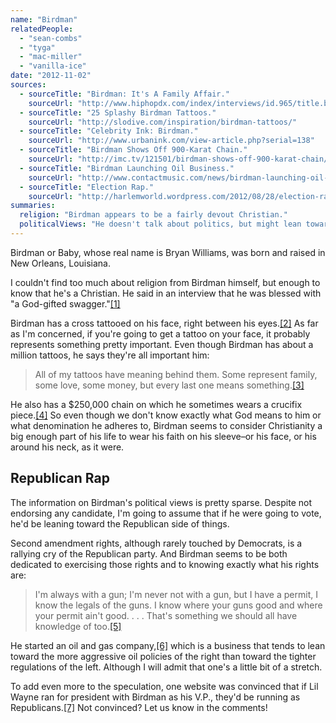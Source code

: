 ```yaml
---
name: "Birdman"
relatedPeople:
  - "sean-combs"
  - "tyga"
  - "mac-miller"
  - "vanilla-ice"
date: "2012-11-02"
sources:
  - sourceTitle: "Birdman: It's A Family Affair."
    sourceUrl: "http://www.hiphopdx.com/index/interviews/id.965/title.birdman-its-a-family-affair"
  - sourceTitle: "25 Splashy Birdman Tattoos."
    sourceUrl: "http://slodive.com/inspiration/birdman-tattoos/"
  - sourceTitle: "Celebrity Ink: Birdman."
    sourceUrl: "http://www.urbanink.com/view-article.php?serial=138"
  - sourceTitle: "Birdman Shows Off 900-Karat Chain."
    sourceUrl: "http://imc.tv/121501/birdman-shows-off-900-karat-chain/"
  - sourceTitle: "Birdman Launching Oil Business."
    sourceUrl: "http://www.contactmusic.com/news/birdman-launching-oil-business_1129418"
  - sourceTitle: "Election Rap."
    sourceUrl: "http://harlemworld.wordpress.com/2012/08/28/election-rap/"
summaries:
  religion: "Birdman appears to be a fairly devout Christian."
  politicalViews: "He doesn't talk about politics, but might lean toward the Republican party."
---
```


Birdman or Baby, whose real name is Bryan Williams, was born and raised in New Orleans, Louisiana.

I couldn't find too much about religion from Birdman himself, but enough to know that he's a Christian. He said in an interview that he was blessed with "a God-gifted swagger."<a class="source-citation" href="#http%3A%2F%2Fwww.hiphopdx.com%2Findex%2Finterviews%2Fid.965%2Ftitle.birdman-its-a-family-affair" title="Birdman: It&apos;s A Family Affair.">[1]</a>

Birdman has a cross tattooed on his face, right between his eyes.<a class="source-citation" href="#http%3A%2F%2Fslodive.com%2Finspiration%2Fbirdman-tattoos%2F" title="25 Splashy Birdman Tattoos.">[2]</a> As far as I'm concerned, if you're going to get a tattoo on your face, it probably represents something pretty important. Even though Birdman has about a million tattoos, he says they're all important him:

>All of my tattoos have meaning behind them. Some represent family, some love, some money, but every last one means something.<a class="source-citation" href="#http%3A%2F%2Fwww.urbanink.com%2Fview-article.php%3Fserial%3D138" title="Celebrity Ink: Birdman.">[3]</a>

He also has a $250,000 chain on which he sometimes wears a crucifix piece.<a class="source-citation" href="#http%3A%2F%2Fimc.tv%2F121501%2Fbirdman-shows-off-900-karat-chain%2F" title="Birdman Shows Off 900-Karat Chain.">[4]</a> So even though we don't know exactly what God means to him or what denomination he adheres to, Birdman seems to consider Christianity a big enough part of his life to wear his faith on his sleeve–or his face, or his around his neck, as it were.


## Republican Rap

The information on Birdman's political views is pretty sparse. Despite not endorsing any candidate, I'm going to assume that if he were going to vote, he'd be leaning toward the Republican side of things.

Second amendment rights, although rarely touched by Democrats, is a rallying cry of the Republican party. And Birdman seems to be both dedicated to exercising those rights and to knowing exactly what his rights are:

>I'm always with a gun; I'm never not with a gun, but I have a permit, I know the legals of the guns. I know where your guns good and where your permit ain't good. . . . That's something we should all have knowledge of too.<a class="source-citation" href="#http%3A%2F%2Fwww.hiphopdx.com%2Findex%2Finterviews%2Fid.965%2Ftitle.birdman-its-a-family-affair" title="Birdman: It&apos;s A Family Affair.">[5]</a>

He started an oil and gas company,<a class="source-citation" href="#http%3A%2F%2Fwww.contactmusic.com%2Fnews%2Fbirdman-launching-oil-business_1129418" title="Birdman Launching Oil Business.">[6]</a> which is a business that tends to lean toward the more aggressive oil policies of the right than toward the tighter regulations of the left. Although I will admit that one's a little bit of a stretch.

To add even more to the speculation, one website was convinced that if Lil Wayne ran for president with Birdman as his V.P., they'd be running as Republicans.<a class="source-citation" href="#http%3A%2F%2Fharlemworld.wordpress.com%2F2012%2F08%2F28%2Felection-rap%2F" title="Election Rap.">[7]</a> Not convinced? Let us know in the comments!